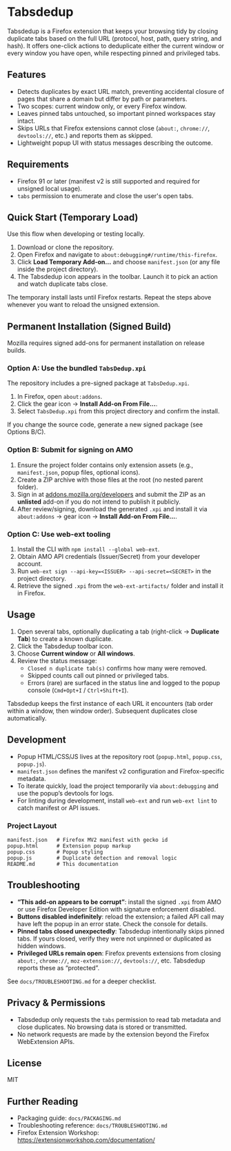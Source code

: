# Tabsdedup

Tabsdedup is a Firefox extension that keeps your browsing tidy by closing duplicate tabs based on the full URL (protocol, host, path, query string, and hash). It offers one-click actions to deduplicate either the current window or every window you have open, while respecting pinned and privileged tabs.

## Features
- Detects duplicates by exact URL match, preventing accidental closure of pages that share a domain but differ by path or parameters.
- Two scopes: current window only, or every Firefox window.
- Leaves pinned tabs untouched, so important pinned workspaces stay intact.
- Skips URLs that Firefox extensions cannot close (`about:`, `chrome://`, `devtools://`, etc.) and reports them as skipped.
- Lightweight popup UI with status messages describing the outcome.

## Requirements
- Firefox 91 or later (manifest v2 is still supported and required for unsigned local usage).
- `tabs` permission to enumerate and close the user's open tabs.

## Quick Start (Temporary Load)
Use this flow when developing or testing locally.
1. Download or clone the repository.
2. Open Firefox and navigate to `about:debugging#/runtime/this-firefox`.
3. Click **Load Temporary Add-on...** and choose `manifest.json` (or any file inside the project directory).
4. The Tabsdedup icon appears in the toolbar. Launch it to pick an action and watch duplicate tabs close.

The temporary install lasts until Firefox restarts. Repeat the steps above whenever you want to reload the unsigned extension.

## Permanent Installation (Signed Build)
Mozilla requires signed add-ons for permanent installation on release builds.

### Option A: Use the bundled `TabsDedup.xpi`
The repository includes a pre-signed package at `TabsDedup.xpi`.
1. In Firefox, open `about:addons`.
2. Click the gear icon → **Install Add-on From File...**.
3. Select `TabsDedup.xpi` from this project directory and confirm the install.

If you change the source code, generate a new signed package (see Options B/C).

### Option B: Submit for signing on AMO
1. Ensure the project folder contains only extension assets (e.g., `manifest.json`, popup files, optional icons).
2. Create a ZIP archive with those files at the root (no nested parent folder).
3. Sign in at [addons.mozilla.org/developers](https://addons.mozilla.org/developers/) and submit the ZIP as an **unlisted** add-on if you do not intend to publish it publicly.
4. After review/signing, download the generated `.xpi` and install it via `about:addons` → gear icon → **Install Add-on From File...**.

### Option C: Use web-ext tooling
1. Install the CLI with `npm install --global web-ext`.
2. Obtain AMO API credentials (Issuer/Secret) from your developer account.
3. Run `web-ext sign --api-key=<ISSUER> --api-secret=<SECRET>` in the project directory.
4. Retrieve the signed `.xpi` from the `web-ext-artifacts/` folder and install it in Firefox.

## Usage
1. Open several tabs, optionally duplicating a tab (right-click → **Duplicate Tab**) to create a known duplicate.
2. Click the Tabsdedup toolbar icon.
3. Choose **Current window** or **All windows**.
4. Review the status message:
   - `Closed n duplicate tab(s)` confirms how many were removed.
   - Skipped counts call out pinned or privileged tabs.
   - Errors (rare) are surfaced in the status line and logged to the popup console (`Cmd+Opt+I` / `Ctrl+Shift+I`).

Tabsdedup keeps the first instance of each URL it encounters (tab order within a window, then window order). Subsequent duplicates close automatically.

## Development
- Popup HTML/CSS/JS lives at the repository root (`popup.html`, `popup.css`, `popup.js`).
- `manifest.json` defines the manifest v2 configuration and Firefox-specific metadata.
- To iterate quickly, load the project temporarily via `about:debugging` and use the popup’s devtools for logs.
- For linting during development, install `web-ext` and run `web-ext lint` to catch manifest or API issues.

### Project Layout
```
manifest.json   # Firefox MV2 manifest with gecko id
popup.html      # Extension popup markup
popup.css       # Popup styling
popup.js        # Duplicate detection and removal logic
README.md       # This documentation
```

## Troubleshooting
- **“This add-on appears to be corrupt”**: install the signed `.xpi` from AMO or use Firefox Developer Edition with signature enforcement disabled.
- **Buttons disabled indefinitely**: reload the extension; a failed API call may have left the popup in an error state. Check the console for details.
- **Pinned tabs closed unexpectedly**: Tabsdedup intentionally skips pinned tabs. If yours closed, verify they were not unpinned or duplicated as hidden windows.
- **Privileged URLs remain open**: Firefox prevents extensions from closing `about:`, `chrome://`, `moz-extension://`, `devtools://`, etc. Tabsdedup reports these as “protected”.

See `docs/TROUBLESHOOTING.md` for a deeper checklist.

## Privacy & Permissions
- Tabsdedup only requests the `tabs` permission to read tab metadata and close duplicates. No browsing data is stored or transmitted.
- No network requests are made by the extension beyond the Firefox WebExtension APIs.

## License
MIT

## Further Reading
- Packaging guide: `docs/PACKAGING.md`
- Troubleshooting reference: `docs/TROUBLESHOOTING.md`
- Firefox Extension Workshop: <https://extensionworkshop.com/documentation/>
